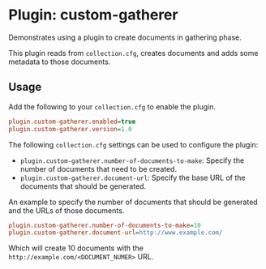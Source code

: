 # Plugin: custom-gatherer

Demonstrates using a plugin to create documents in gathering phase.

This plugin reads from `collection.cfg`, creates documents and adds some metadata to those documents.

## Usage

Add the following to your `collection.cfg` to enable the plugin.

```ini
plugin.custom-gatherer.enabled=true
plugin.custom-gatherer.version=1.0
```

The following `collection.cfg` settings can be used to configure the plugin:

* `plugin.custom-gatherer.number-of-documents-to-make`: Specify the number of documents that need to be created.
* `plugin.custom-gatherer.document-url`: Specify the base URL of the documents that should be generated.

An example to specify the number of documents that should be generated and the URLs of those documents.

```ini
plugin.custom-gatherer.number-of-documents-to-make=10
plugin.custom-gatherer.document-url=http://www.example.com/
```

Which will create 10 documents with the `http://example.com/<DOCUMENT_NUMER>` URL.